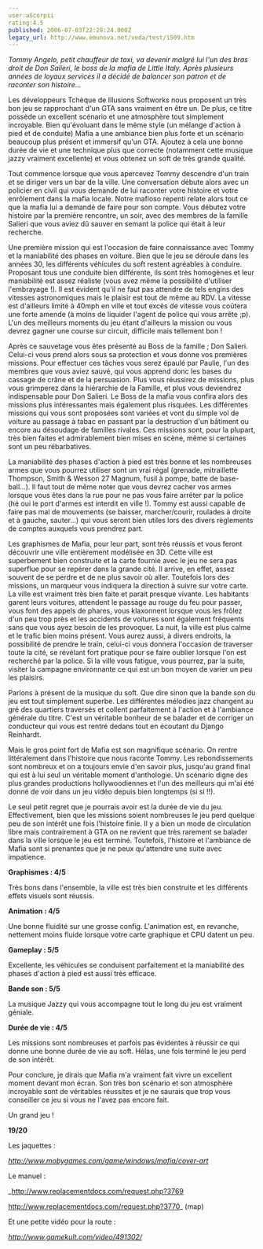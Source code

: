 ```yaml
---
user:aScorpii
rating:4.5
published: 2006-07-03T22:28:24.000Z
legacy_url: http://www.emunova.net/veda/test/1509.htm
---
```

_Tommy Angelo, petit chauffeur de taxi, va devenir malgré lui l'un des bras droit de Don Salieri, le boss de la mafia de Little Italy. Après plusieurs années de loyaux services il a décidé de balancer son patron et de raconter son histoire..._  

  

Les développeurs Tchèque de Illusions Softworks nous proposent un très bon jeu se rapprochant d'un GTA sans vraiment en être un. De plus, ce titre possède un excellent scénario et une atmosphère tout simplement incroyable. Bien qu'évoluant dans le même style (un mélange d'action à pied et de conduite) Mafia a une ambiance bien plus forte et un scénario beaucoup plus présent et immersif qu'un GTA. Ajoutez à cela une bonne durée de vie et une technique plus que correcte (notamment cette musique jazzy vraiment excellente) et vous obtenez un soft de très grande qualité.  

  

Tout commence lorsque que vous apercevez Tommy descendre d'un train et se diriger vers un bar de la ville. Une conversation débute alors avec un policier en civil qui vous demande de lui raconter votre histoire et votre enrôlement dans la mafia locale. Notre mafioso repenti relate alors tout ce que la mafia lui a demandé de faire pour son compte. Vous débutez votre histoire par la première rencontre, un soir, avec des membres de la famille Salieri que vous aviez dû sauver en semant la police qui était à leur recherche.  

Une première mission qui est l'occasion de faire connaissance avec Tommy et la maniabilité des phases en voiture. Bien que le jeu se déroule dans les années 30, les différents véhicules du soft restent agréables à conduire. Proposant tous une conduite bien différente, ils sont très homogènes et leur maniabilité est assez réaliste (vous avez même la possibilité d'utiliser l'embrayage !). Il est évident qu'il ne faut pas attendre de tels engins des vitesses astronomiques mais le plaisir est tout de même au RDV. La vitesse est d'ailleurs limité à 40mph en ville et tout excès de vitesse vous coûtera une forte amende (à moins de liquider l'agent de police qui vous arrête ;p). L'un des meilleurs moments du jeu étant d'ailleurs la mission ou vous devrez gagner une course sur circuit, difficile mais tellement bon !  

  

Après ce sauvetage vous êtes présenté au Boss de la famille ; Don Salieri. Celui-ci vous prend alors sous sa protection et vous donne vos premières missions. Pour effectuer ces tâches vous serez épaulé par Paulie, l'un des membres que vous aviez sauvé, qui vous apprend donc les bases du cassage de crâne et de la persuasion. Plus vous réussirez de missions, plus vous grimperez dans la hiérarchie de la Famille, et plus vous deviendrez indispensable pour Don Salieri. Le Boss de la mafia vous confira alors des missions plus intéressantes mais également plus risquées. Les différentes missions qui vous sont proposées sont variées et vont du simple vol de voiture au passage à tabac en passant par la destruction d'un bâtiment ou encore au désoudage de familles rivales. Ces missions sont, pour la plupart, très bien faites et admirablement bien mises en scène, même si certaines sont un peu rébarbatives.  

La maniabilité des phases d'action à pied est très bonne et les nombreuses armes que vous pourrez utiliser sont un vrai régal (grenade, mitraillette Thompson, Smith & Wesson 27 Magnum, fusil à pompe, batte de base-ball...). Il faut tout de même noter que vous devrez cacher vos armes lorsque vous êtes dans la rue pour ne pas vous faire arrêter par la police (hé oui le port d'armes est interdit en ville !). Tommy est aussi capable de faire pas mal de mouvements (se baisser, marcher/courir, roulades à droite et à gauche, sauter...) qui vous seront bien utiles lors des divers règlements de comptes auxquels vous prendrez part.  

  

Les graphismes de Mafia, pour leur part, sont très réussis et vous feront découvrir une ville entièrement modélisée en 3D. Cette ville est superbement bien construite et la carte fournie avec le jeu ne sera pas superflue pour se repérer dans la grande cité. Il arrive, en effet, assez souvent de se perdre et de ne plus savoir où aller. Toutefois lors des missions, un marqueur vous indiquera la direction à suivre sur votre carte. La ville est vraiment très bien faite et parait presque vivante. Les habitants garent leurs voitures, attendent le passage au rouge du feu pour passer, vous font des appels de phares, vous klaxonnent lorsque vous les frôlez d'un peu trop près et les accidents de voitures sont également fréquents sans que vous ayez besoin de les provoquer. La nuit, la ville est plus calme et le trafic bien moins présent. Vous aurez aussi, à divers endroits, la possibilité de prendre le train, celui-ci vous donnera l'occasion de traverser toute la cité, se révélant fort pratique pour se faire oublier lorsque l'on est recherché par la police. Si la ville vous fatigue, vous pourrez, par la suite, visiter la campagne environnante ce qui est un bon moyen de varier un peu les plaisirs.  

Parlons à présent de la musique du soft. Que dire sinon que la bande son du jeu est tout simplement superbe. Les différentes mélodies jazz changent au gré des quartiers traversés et collent parfaitement à l'action et à l'ambiance générale du titre. C'est un véritable bonheur de se balader et de corriger un conducteur qui vous est rentré dedans tout en écoutant du Django Reinhardt.  

  

Mais le gros point fort de Mafia est son magnifique scénario. On rentre littéralement dans l'histoire que nous raconte Tommy. Les rebondissements sont nombreux et on a toujours envie d'en savoir plus, jusqu'au grand final qui est à lui seul un véritable moment d'anthologie. Un scénario digne des plus grandes productions hollywoodiennes et l'un des meilleurs qui m'ai été donné de voir dans un jeu vidéo depuis bien longtemps (si si !!).  

Le seul petit regret que je pourrais avoir est la durée de vie du jeu. Effectivement, bien que les missions soient nombreuses le jeu perd quelque peu de son intérêt une fois l'histoire finie. Il y a bien un mode de circulation libre mais contrairement à GTA on ne revient que très rarement se balader dans la ville lorsque le jeu est terminé. Toutefois, l'histoire et l'ambiance de Mafia sont si prenantes que je ne peux qu'attendre une suite avec impatience.  

  

**Graphismes : 4/5**  

Très bons dans l'ensemble, la ville est très bien construite et les différents effets visuels sont réussis.  

  

**Animation : 4/5**  

Une bonne fluidité sur une grosse config. L'animation est, en revanche, nettement moins fluide lorsque votre carte graphique et CPU datent un peu.  

  

**Gameplay : 5/5**  

Excellente, les véhicules se conduisent parfaitement et la maniabilité des phases d'action à pied est aussi très efficace.  

  

**Bande son : 5/5**  

La musique Jazzy qui vous accompagne tout le long du jeu est vraiment géniale.  

  

**Durée de vie : 4/5**  

Les missions sont nombreuses et parfois pas évidentes à réussir ce qui donne une bonne durée de vie au soft. Hélas, une fois terminé le jeu perd de son intérêt.  

  

Pour conclure, je dirais que Mafia m'a vraiment fait vivre un excellent moment devant mon écran. Son très bon scénario et son atmosphère incroyable sont de véritables réussites et je ne saurais que trop vous conseiller ce jeu si vous ne l'avez pas encore fait.  

Un grand jeu !  

  

  

**19/20**  

  

Les jaquettes :  

_http://www.mobygames.com/game/windows/mafia/cover-art_  

  

Le manuel :  

_http://www.replacementdocs.com/request.php?3769  

http://www.replacementdocs.com/request.php?3770_ (map)  

  

Et une petite vidéo pour la route :  

_http://www.gamekult.com/video/491302/_